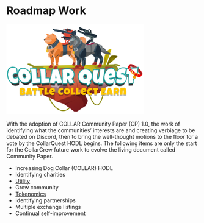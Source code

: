 # Roadmap Work

![CollarQuest a Metaverse Play2Earn Ecosystem](../../.gitbook/assets/CQ-Title.png)

With the adoption of COLLAR Community Paper (CP) 1.0, the work of identifying what the communities’ interests are and creating verbiage to be debated on Discord, then to bring the well-thought motions to the floor for a vote by the CollarQuest HODL begins. The following items are only the start for the CollarCrew future work to evolve the living document called Community Paper.‌

* Increasing Dog Collar (COLLAR) HODL
* Identifying charities
* [Utility](../../collarquest/collarquest/)
* Grow community
* [Tokenomics](broken-reference)
* Identifying partnerships
* Multiple exchange listings
* Continual self-improvement

